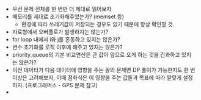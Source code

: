 * 우선 문제 전체를 한 번만 더 제대로 읽어보자  
* 메모리를 제대로 초기화해주었는가? (memset 등)  
    * 환경에 따라 쓰레기값이 저장되는 경우도 있기 때문에 항상 확인할 것.
* 자료형에서 오버플로가 발생하지는 않는가?  
* for loop 내에서 i와 j를 혼동하고 있지는 않은가?
* 변수 초기화를 로직 이후에 해주고 있지는 않은가?  
* priority_queue의 기본 비교연산은 큰 값이 앞으로 오게 하는 것을 간과하고 있지는 않은가?  
* 이전 데이터가 다음 데이터에 영향을 주는 꼴의 문제면 DP 풀이가 가능한지도 한 번 이상은 고려해보자, 이때 점화식은 이 영향을 주는 값들과 목표에 따라 알맞게 설정하자. (프로그래머스 - GPS 문제 참고)  
* 
